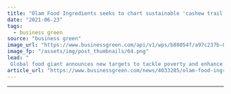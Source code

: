 ```yaml
---
title: "Olam Food Ingredients seeks to chart sustainable 'cashew trail'"
date: "2021-06-23"
tags: 
  - business green
source: "business green"
image_url: "https://www.businessgreen.com/api/v1/wps/b88054f/a97c237b-00c8-466d-bc83-7f42668c3c26/3/cashew-185x114.png"
image_fp: "/assets/img/post_thumbnails/64.png"
lead: "
 Global food giant announces new targets to tackle poverty and enhance environmental sustainability across the cashew supply chain ..."
article_url: "https://www.businessgreen.com/news/4033285/olam-food-ingredients-seeks-chart-sustainable-cashew-trail"
---
```


---

